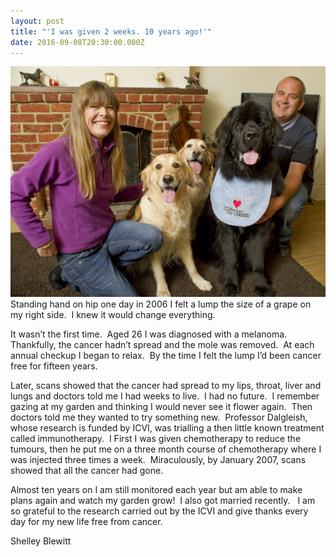 ```yaml
---
layout: post
title: "'I was given 2 weeks. 10 years ago!'"
date: 2016-09-08T20:30:00.000Z
---
```



![](/uploads/versions/img-0871-1---x----3712-2712x---.jpg)Standing hand on hip one day in 2006 I felt a lump the size of a grape on my right side.  I knew it would change everything.

It wasn’t the first time.  Aged 26 I was diagnosed with a melanoma.  Thankfully, the cancer hadn’t spread and the mole was removed.  At each annual checkup I began to relax.  By the time I felt the lump I’d been cancer free for fifteen years.

Later, scans showed that the cancer had spread to my lips, throat, liver and lungs and doctors told me I had weeks to live.  I had no future.  I remember gazing at my garden and thinking I would never see it flower again.  Then doctors told me they wanted to try something new.  Professor Dalgleish, whose research is funded by ICVI, was trialling a then little known treatment called immunotherapy.  I First I was given chemotherapy to reduce the tumours, then he put me on a three month course of chemotherapy where I was injected three times a week.  Miraculously, by January 2007, scans showed that all the cancer had gone.

Almost ten years on I am still monitored each year but am able to make plans again and watch my garden grow!  I also got married recently.   I am so grateful to the research carried out by the ICVI and give thanks every day for my new life free from cancer.

Shelley Blewitt